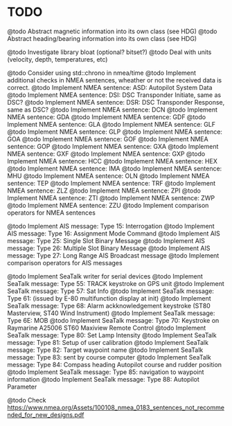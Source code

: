 TODO
====

@todo Abstract magnetic information into its own class (see HDG)
@todo Abstract heading/bearing information into its own class (see HDG)

@todo Investigate library bloat (optional? bitset?)
@todo Deal with units (velocity, depth, temperatures, etc)

@todo Consider using std::chrono in nmea/time
@todo Implement additional checks in NMEA sentences, wheather or not the received data is correct.
@todo Implement NMEA sentence: ASD: Autopilot System Data
@todo Implement NMEA sentence: DSI: DSC Transponder Initiate, same as DSC?
@todo Implement NMEA sentence: DSR: DSC Transponder Response, same as DSC?
@todo Implement NMEA sentence: DCN
@todo Implement NMEA sentence: GDA
@todo Implement NMEA sentence: GDF
@todo Implement NMEA sentence: GLA
@todo Implement NMEA sentence: GLF
@todo Implement NMEA sentence: GLP
@todo Implement NMEA sentence: GOA
@todo Implement NMEA sentence: GOF
@todo Implement NMEA sentence: GOP
@todo Implement NMEA sentence: GXA
@todo Implement NMEA sentence: GXF
@todo Implement NMEA sentence: GXP
@todo Implement NMEA sentence: HCC
@todo Implement NMEA sentence: HEX
@todo Implement NMEA sentence: IMA
@todo Implement NMEA sentence: MHU
@todo Implement NMEA sentence: OLN
@todo Implement NMEA sentence: TEP
@todo Implement NMEA sentence: TRF
@todo Implement NMEA sentence: ZLZ
@todo Implement NMEA sentence: ZPI
@todo Implement NMEA sentence: ZTI
@todo Implement NMEA sentence: ZWP
@todo Implement NMEA sentence: ZZU
@todo Implement comparison operators for NMEA sentences

@todo Implement AIS message: Type 15: Interrogation
@todo Implement AIS message: Type 16: Assignment Mode Command
@todo Implement AIS message: Type 25: Single Slot Binary Message
@todo Implement AIS message: Type 26: Multiple Slot Binary Message
@todo Implement AIS message: Type 27: Long Range AIS Broadcast message
@todo Implement comparison operators for AIS messages

@todo Implement SeaTalk writer for serial devices
@todo Implement SeaTalk message: Type 55: TRACK keystroke on GPS unit
@todo Implement SeaTalk message: Type 57: Sat Info
@todo Implement SeaTalk message: Type 61: (issued by E-80 multifunction display at init)
@todo Implement SeaTalk message: Type 68: Alarm ackknowledgement keystroke (ST80 Masterview, ST40 Wind Instrument)
@todo Implement SeaTalk message: Type 6E: MOB
@todo Implement SeaTalk message: Type 70: Keystroke on Raymarine A25006 ST60 Maxiview Remote Control
@todo Implement SeaTalk message: Type 80: Set Lamp Intensity
@todo Implement SeaTalk message: Type 81: Setup of user calibration
@todo Implement SeaTalk message: Type 82: Target waypoint name
@todo Implement SeaTalk message: Type 83: sent by course computer
@todo Implement SeaTalk message: Type 84: Compass heading Autopilot course and rudder position
@todo Implement SeaTalk message: Type 85: navigation to waypoint information
@todo Implement SeaTalk message: Type 88: Autopilot Parameter


@todo Check https://www.nmea.org/Assets/100108_nmea_0183_sentences_not_recommended_for_new_designs.pdf

